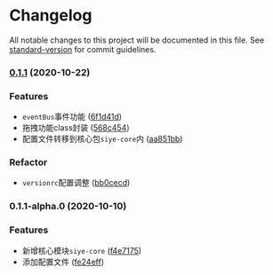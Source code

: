 # Changelog

All notable changes to this project will be documented in this file. See [standard-version](https://github.com/conventional-changelog/standard-version) for commit guidelines.

### [0.1.1](https://github.com/siyesummer/siyeWorld/compare/siye-core@0.1.1-alpha.0...siye-core@0.1.1) (2020-10-22)


### Features

* `eventBus`事件功能 ([6f1d41d](https://github.com/siyesummer/siyeWorld/commit/6f1d41dde1be70935e676b2edaca1d115f8b980d))
* 拖拽功能class封装 ([568c454](https://github.com/siyesummer/siyeWorld/commit/568c45445a55d9ccb11494a785bdb966846aabf2))
* 配置文件转移到核心包`siye-core`内 ([aa851bb](https://github.com/siyesummer/siyeWorld/commit/aa851bbfc0316d8f5eccd691d28af55136c66a5c))


### Refactor

* `versionrc`配置调整 ([bb0cecd](https://github.com/siyesummer/siyeWorld/commit/bb0cecdf4ba1c15d1f1c695e6f275e5c194d3ec3))

### 0.1.1-alpha.0 (2020-10-10)


### Features

* 新增核心模块`siye-core` ([f4e7175](https://github.com/siyesummer/siyeWorld/commit/f4e7175069be7e024ae25c3946f5cf2f33930891))
* 添加配置文件 ([fe24eff](https://github.com/siyesummer/siyeWorld/commit/fe24effdb625f6477215d20d89c4745c763bc91e))
